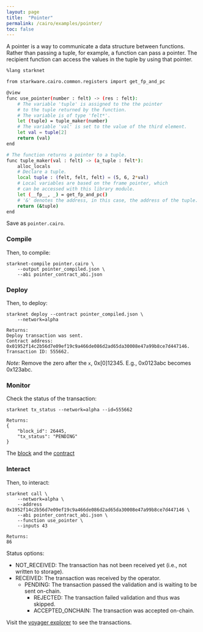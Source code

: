 ```yaml
---
layout: page
title:  "Pointer"
permalink: /cairo/examples/pointer/
toc: false
---
```


A pointer is a way to communicate a data structure between functions.
Rather than passing a tuple, for example, a function can pass a pointer.
The recipient function can access the values in the tuple by using that pointer.

```sh
%lang starknet

from starkware.cairo.common.registers import get_fp_and_pc

@view
func use_pointer(number : felt) -> (res : felt):
    # The variable 'tuple' is assigned to the the pointer
    # to the tuple returned by the function.
    # The variable is of type 'felt*'.
    let (tuple) = tuple_maker(number)
    # The variable 'val' is set to the value of the third element.
    let val = tuple[2]
    return (val)
end

# The function returns a pointer to a tuple.
func tuple_maker(val : felt) -> (a_tuple : felt*):
    alloc_locals
    # Declare a tuple.
    local tuple : (felt, felt, felt) = (5, 6, 2*val)
    # Local variables are based on the frame pointer, which
    # can be accessed with this library module.
    let (__fp__, _) = get_fp_and_pc()
    # '&' denotes the address, in this case, the address of the tuple.
    return (&tuple)
end

```
Save as `pointer.cairo`.

### Compile

Then, to compile:
```
starknet-compile pointer.cairo \
    --output pointer_compiled.json \
    --abi pointer_contract_abi.json
```
### Deploy

Then, to deploy:
```
starknet deploy --contract pointer_compiled.json \
    --network=alpha

Returns:
Deploy transaction was sent.
Contract address: 0x01952f14c2b56d7e09ef19c9a466de086d2ad65da30008e47a99b8ce7d447146.
Transaction ID: 555662.
```

*Note:* Remove the zero after the `x`, 0x[0]12345. E.g., 0x0123abc becomes 0x123abc.

### Monitor

Check the status of the transaction:

```
starknet tx_status --network=alpha --id=555662

Returns:
{
    "block_id": 26445,
    "tx_status": "PENDING"
}
```
The [block](https://voyager.online/block/26445) and the
[contract](https://voyager.online/contract/0x1952f14c2b56d7e09ef19c9a466de086d2ad65da30008e47a99b8ce7d447146#state)

### Interact

Then, to interact:

```
starknet call \
    --network=alpha \
    --address 0x1952f14c2b56d7e09ef19c9a466de086d2ad65da30008e47a99b8ce7d447146 \
    --abi pointer_contract_abi.json \
    --function use_pointer \
    --inputs 43

Returns:
86
```

Status options:

- NOT_RECEIVED: The transaction has not been received yet (i.e., not written to storage).
- RECEIVED: The transaction was received by the operator.
    - PENDING: The transaction passed the validation and is waiting to be sent on-chain.
        - REJECTED: The transaction failed validation and thus was skipped.
        - ACCEPTED_ONCHAIN: The transaction was accepted on-chain.


Visit the [voyager explorer](https://voyager.online/) to see the transactions.